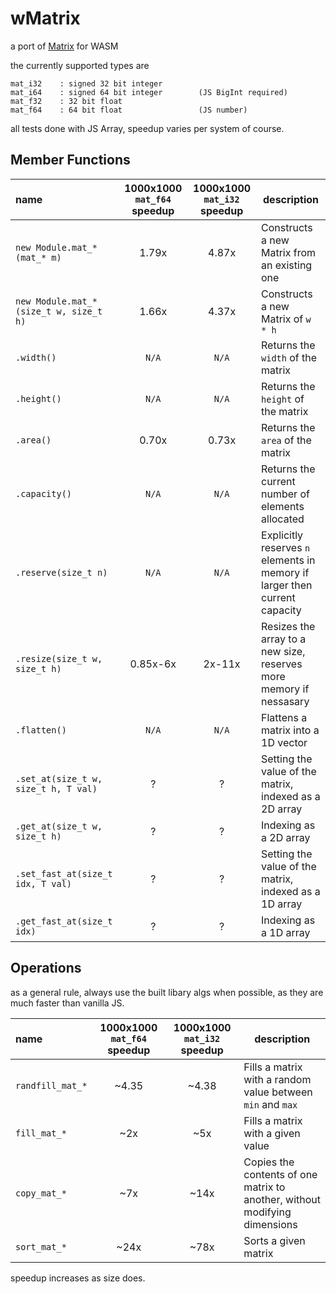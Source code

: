 # wMatrix
a port of [Matrix](https://github.com/EntireTwix/Matrix) for WASM

the currently supported types are 
```
mat_i32    : signed 32 bit integer
mat_i64    : signed 64 bit integer        (JS BigInt required)
mat_f32    : 32 bit float
mat_f64    : 64 bit float                 (JS number)
```

all tests done with JS Array, speedup varies per system of course.
## Member Functions
| name                                   | 1000x1000 `mat_f64` speedup | 1000x1000 `mat_i32` speedup | description                                                                |
| :------------------------------------- | :-------------------------: | :-------------------------: | -------------------------------------------------------------------------- |
| `new Module.mat_*(mat_* m)`            |            1.79x            |            4.87x            | Constructs a new Matrix from an existing one                               |
| `new Module.mat_*(size_t w, size_t h)` |            1.66x            |            4.37x            | Constructs a new Matrix of `w * h`                                         |
| `.width()`                             |            `N/A`            |            `N/A`            | Returns the `width` of the matrix                                          |
| `.height()`                            |            `N/A`            |            `N/A`            | Returns the `height` of the matrix                                         |
| `.area()`                              |            0.70x            |            0.73x            | Returns the `area` of the matrix                                           |
| `.capacity()`                          |            `N/A`            |            `N/A`            | Returns the current number of elements allocated                           |
| `.reserve(size_t n)`                   |            `N/A`            |            `N/A`            | Explicitly reserves `n` elements in memory if larger then current capacity |
| `.resize(size_t w, size_t h)`          |          0.85x-6x           |           2x-11x            | Resizes the array to a new size, reserves more memory if nessasary         |
| `.flatten()`                           |            `N/A`            |            `N/A`            | Flattens a matrix into a 1D vector                                         |
| `.set_at(size_t w, size_t h, T val)`   |              ?              |              ?              | Setting the value of the matrix, indexed as a 2D array                     |
| `.get_at(size_t w, size_t h)`          |              ?              |              ?              | Indexing as a 2D array                                                     |
| `.set_fast_at(size_t idx, T val)`      |              ?              |              ?              | Setting the value of the matrix, indexed as a 1D array                     |
| `.get_fast_at(size_t idx)`             |              ?              |              ?              | Indexing as a 1D array                                                     |
 
 
## Operations
as a general rule, always use the built libary algs when possible, as they are much faster than vanilla JS.

| name             | 1000x1000 `mat_f64` speedup | 1000x1000 `mat_i32` speedup | description                                                                |
| :--------------- | :-------------------------: | :-------------------------: | -------------------------------------------------------------------------- |
| `randfill_mat_*` |            ~4.35            |            ~4.38            | Fills a matrix with a random value between `min` and `max`                 |
| `fill_mat_*`     |             ~2x             |             ~5x             | Fills a matrix with a given value                                          |
| `copy_mat_*`     |             ~7x             |            ~14x             | Copies the contents of one matrix to another, without modifying dimensions |
| `sort_mat_*`     |            ~24x             |            ~78x             | Sorts a given matrix                                                       |

speedup increases as size does.

